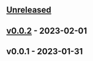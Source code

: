 <a name="unreleased"></a>
## [Unreleased]


<a name="v0.0.2"></a>
## [v0.0.2] - 2023-02-01

<a name="v0.0.1"></a>
## v0.0.1 - 2023-01-31

[Unreleased]: https://github.com/Whyrl35/prometheus-saltstack-exporter/compare/v0.0.2...HEAD
[v0.0.2]: https://github.com/Whyrl35/prometheus-saltstack-exporter/compare/v0.0.1...v0.0.2
